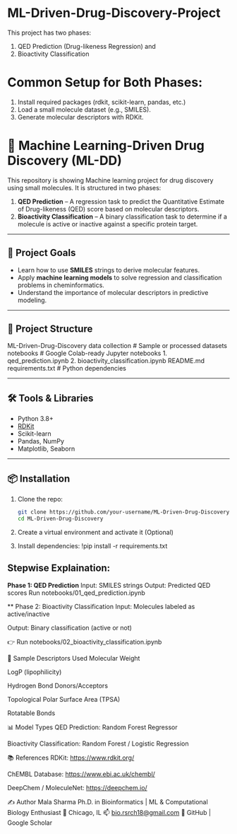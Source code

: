 # ML-Driven-Drug-Discovery-Project
This project has two phases: 
1. QED Prediction (Drug-likeness Regression) and
2. Bioactivity Classification
# Common Setup for Both Phases: 
1. Install required packages (rdkit, scikit-learn, pandas, etc.)
2. Load a small molecule dataset (e.g., SMILES).
3. Generate molecular descriptors with RDKit.

# 💊 Machine Learning-Driven Drug Discovery (ML-DD)

This repository is showing Machine learning project for drug discovery using small molecules. It is structured in two phases:

1. **QED Prediction** – A regression task to predict the Quantitative Estimate of Drug-likeness (QED) score based on molecular descriptors.
2. **Bioactivity Classification** – A binary classification task to determine if a molecule is active or inactive against a specific protein target.

---

## 🧠 Project Goals

- Learn how to use **SMILES** strings to derive molecular features.
- Apply **machine learning models** to solve regression and classification problems in cheminformatics.
- Understand the importance of molecular descriptors in predictive modeling.

---

## 📁 Project Structure

ML-Driven-Drug-Discovery
  data collection # Sample or processed datasets
  notebooks # Google Colab-ready Jupyter notebooks
    1. qed_prediction.ipynb
    2. bioactivity_classification.ipynb
  README.md
  requirements.txt # Python dependencies

---

## 🛠️ Tools & Libraries

- Python 3.8+
- [RDKit](https://www.rdkit.org/)
- Scikit-learn
- Pandas, NumPy
- Matplotlib, Seaborn

---

## 📦 Installation

1. Clone the repo:
   ```bash
   git clone https://github.com/your-username/ML-Driven-Drug-Discovery.git
   cd ML-Driven-Drug-Discovery

2. Create a virtual environment and activate it (Optional) 

3. Install dependencies: !pip install -r requirements.txt

## Stepwise Explaination:
**Phase 1: QED Prediction**
Input: SMILES strings
Output: Predicted QED scores
Run notebooks/01_qed_prediction.ipynb

** Phase 2: Bioactivity Classification
Input: Molecules labeled as active/inactive

Output: Binary classification (active or not)

👉 Run notebooks/02_bioactivity_classification.ipynb

🧪 Sample Descriptors Used
Molecular Weight

LogP (lipophilicity)

Hydrogen Bond Donors/Acceptors

Topological Polar Surface Area (TPSA)

Rotatable Bonds

📊 Model Types
QED Prediction: Random Forest Regressor

Bioactivity Classification: Random Forest / Logistic Regression

📚 References
RDKit: https://www.rdkit.org/

ChEMBL Database: https://www.ebi.ac.uk/chembl/

DeepChem / MoleculeNet: https://deepchem.io/

✍️ Author
Mala Sharma
Ph.D. in Bioinformatics | ML & Computational Biology Enthusiast
📍 Chicago, IL
📫 bio.rsrch18@gmail.com
🔗 GitHub | Google Scholar
